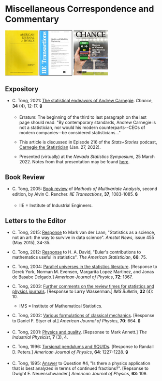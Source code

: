 # Miscellaneous Correspondence and Commentary

 <img src="ajpcover.PNG" width="110">  <img src="iie_trans_cover.gif" width="108"> <img src="CHANCEcover.png" width="115">


## Expository

- C. Tong, 2021:  [The statistical endeavors of Andrew Carnegie](https://doi.org/10.1080/09332480.2021.2003633).  *Chance*, **34** (4), 12-17.  :lock:

  - Erratum:  The beginning of the third to last paragraph on the last page should read:  "By contemporary standards, Andrew Carnegie is not a statistician, nor would his modern counterparts--CEOs of modern companies--be considered statisticians..."

  - This article is discussed in Episode 216 of the *Stats+Stories* podcast, [Carnegie the Statistician](https://statsandstories.net/economics1/carnegie-the-statistician) (Jan. 27, 2022).

  - Presented (virtually) at the *Nevada Statistics Symposium*, 25 March 2022.  Notes from that presentation may be found [here](https://hydrodynamicstability.github.io/AndrewCarnegie/).

## Book Review

- C. Tong, 2005:  [Book review](https://doi.org/10.1080/07408170500232784) of *Methods of Multivariate Analysis*, second edition, by Alvin C. Rencher.  *IIE Transactions*, **37**, 1083-1085.  :lock:

  - IIE = Institute of Industrial Engineers.


## Letters to the Editor

- C. Tong, 2015:  [Response](https://magazine.amstat.org/blog/2015/05/01/sciencenotartii/) to Mark van der Laan, "Statistics as a science, not an art:  the way to survive in data science".  *Amstat News*, issue 455 (May 2015), 34-35.

- C. Tong, 2012:  [Response](https://doi.org/10.1080/00031305.2012.667900) to H. A. David, "Euler's contributions to mathematics useful in statistics".  *The American Statistician*, **66**: 75.

- C. Tong, 2004:  [Parallel universes in the statistics literature](https://doi.org/10.1119/1.1789165). [Response to Derek York, Norman M. Evensen, Margarita Lopez Martinez, and Jonas de Basabe Delgado.]  *American Journal of Physics*, **72**: 1367.

- C. Tong, 2003:  [Further comments on the review times for statistics and physics journals](ims_bull_excerpt.pdf).  [Response to Larry Wasserman.]  *IMS Bulletin*, **32** (4): 10.

  - IMS = Institute of Mathematical Statistics.

- C. Tong, 2002:  [Various formulations of classical mechanics](https://doi.org/10.1119/1.1479745). [Response to Daniel F. Styer et al.]  *American Journal of Physics*, **70**: 664.  :lock:

- C. Tong, 2001: [Physics and quality](ind_phys_excerpt.pdf). [Repsonse to Mark Annett.]  *The Industrial Physicist*, **7** (3), 4.

- C. Tong, 1996:  [Torsional pendulums and SQUIDs](https://doi.org/10.1119/1.18352).  [Response to Randall D. Peters.]  *American Journal of Physics*, **64**: 1227-1228.  :lock:

- C. Tong, 1995:  [Answer](https://doi.org/10.1119/1.17963) to Question #4, "Is there a physics application that is best analyzed in terms of continued fractions?".  [Repsonse to Dwight E. Neuenschwander.]  *American Journal of Physics*, **63**: 109.

